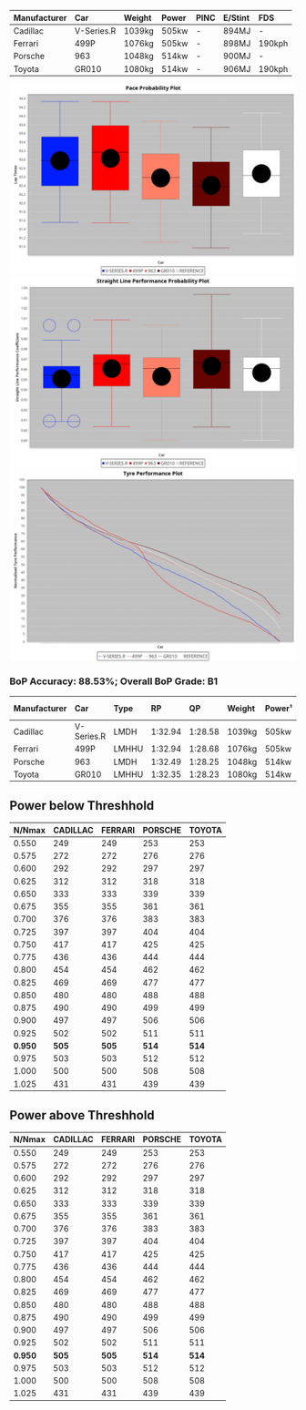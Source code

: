|Manufacturer|Car|Weight|Power|PINC|E/Stint|FDS|
|:-|:-|:-|:-|:-|:-|:-|
|Cadillac|V-Series.R|1039kg|505kw|-|894MJ|-|
|Ferrari|499P|1076kg|505kw|-|898MJ|190kph|
|Porsche|963|1048kg|514kw|-|900MJ|-|
|Toyota|GR010|1080kg|514kw|-|906MJ|190kph|

![PACECHART](./IMG/OFFICIAL.png)
![STRAIGHTLINEPERFORMANCECHART](./IMG/OFFICIAL_sp.png)
![TYREPERFORMANCECHART](./IMG/OFFICIAL_tw.png)

### BoP Accuracy: 88.53%; Overall BoP Grade: B1
|Manufacturer|Car|Type|RP|QP|Weight|Power¹|Threshhold|PINC|Power²|E/Stint|AVG Vmax|FDS|RDLC|L/Stint|BOP-Grade|ModelAccuracy|ModelPoints|Match%|
|:-|:-|:-|:-|:-|:-|:-|:-|:-|:-|:-|:-|:-|:-|:-|:-|:-|:-|:-|
|Cadillac|V-Series.R|LMDH|1:32.94|1:28.58|1039kg|505kw|0.0kph|-|505kw|894MJ|325.35kph|-|1.02|41|+B2|90.68%|2081|83.25%|
|Ferrari|499P|LMHHU|1:32.94|1:28.68|1076kg|505kw|0.0kph|-|505kw|898MJ|326.11kph|190kph|1.02|41|+A2|94.63%|2574|91.75%|
|Porsche|963|LMDH|1:32.49|1:28.25|1048kg|514kw|0.0kph|-|514kw|900MJ|326.60kph|-|1.01|41|-A2|95.67%|5902|92.11%|
|Toyota|GR010|LMHHU|1:32.35|1:28.23|1080kg|514kw|0.0kph|-|514kw|906MJ|327.10kph|190kph|1.01|41|-B1|91.69%|3310|86.99%|

## Power below Threshhold
|N/Nmax|CADILLAC|FERRARI|PORSCHE|TOYOTA|
|:-|:-|:-|:-|:-|
|0.550|249|249|253|253|
|0.575|272|272|276|276|
|0.600|292|292|297|297|
|0.625|312|312|318|318|
|0.650|333|333|339|339|
|0.675|355|355|361|361|
|0.700|376|376|383|383|
|0.725|397|397|404|404|
|0.750|417|417|425|425|
|0.775|436|436|444|444|
|0.800|454|454|462|462|
|0.825|469|469|477|477|
|0.850|480|480|488|488|
|0.875|490|490|499|499|
|0.900|497|497|506|506|
|0.925|502|502|511|511|
|**0.950**|**505**|**505**|**514**|**514**|
|0.975|503|503|512|512|
|1.000|500|500|508|508|
|1.025|431|431|439|439|

## Power above Threshhold
|N/Nmax|CADILLAC|FERRARI|PORSCHE|TOYOTA|
|:-|:-|:-|:-|:-|
|0.550|249|249|253|253|
|0.575|272|272|276|276|
|0.600|292|292|297|297|
|0.625|312|312|318|318|
|0.650|333|333|339|339|
|0.675|355|355|361|361|
|0.700|376|376|383|383|
|0.725|397|397|404|404|
|0.750|417|417|425|425|
|0.775|436|436|444|444|
|0.800|454|454|462|462|
|0.825|469|469|477|477|
|0.850|480|480|488|488|
|0.875|490|490|499|499|
|0.900|497|497|506|506|
|0.925|502|502|511|511|
|**0.950**|**505**|**505**|**514**|**514**|
|0.975|503|503|512|512|
|1.000|500|500|508|508|
|1.025|431|431|439|439|
